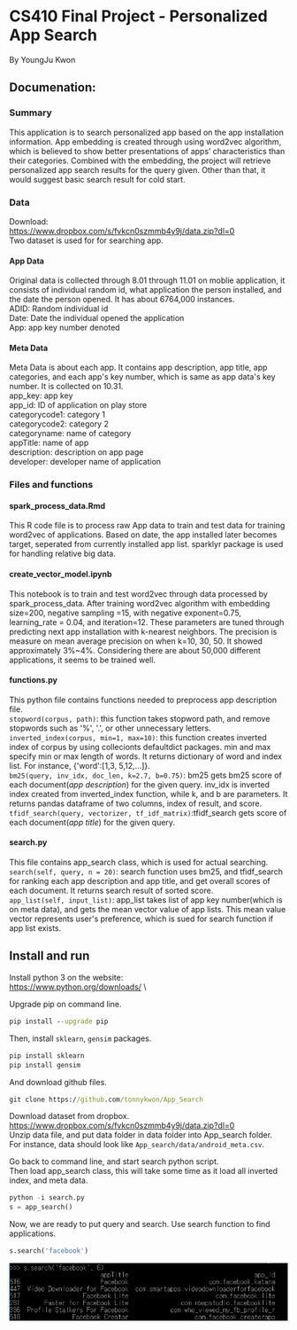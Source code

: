 # CS410 Final Project  - Personalized App Search
By YoungJu Kwon

## Documenation:
### Summary
This application is to search personalized app based on the app installation information. App embedding is created through using word2vec algorithm, which is believed to show better presentations of apps’ characteristics than their categories. Combined with the embedding, the project will retrieve personalized app search results for the query given. Other than that, it would suggest basic search result for cold start.


### Data
Download: \
https://www.dropbox.com/s/fvkcn0szmmb4y9j/data.zip?dl=0 \
Two dataset is used for for searching app.
#### App Data
Original data is collected through 8.01 through 11.01 on moblie application, it consists of individual random id, what application the person installed, and the date the person opened. It has about 6764,000 instances. \
ADID: Random individual id \
Date: Date the individual opened the application \
App: app key number denoted 

#### Meta Data
Meta Data is about each app. It contains app description, app title, app categories, and each app's key number, which is same as app data's key number. It is collected on 10.31. \
app_key: app key \
app_id: ID of application on play store \
categorycode1: category 1 \
categorycode2: category 2\
categoryname: name of category\
appTitle: name of app\
description: description on app page\
developer: developer name of application

### Files and functions
#### spark_process_data.Rmd
This R code file is to process raw App data to train and test data for training word2vec of applications. Based on date, the app installed later becomes target, seperated from currently installed app list. sparklyr package is used for handling relative big data.

#### create_vector_model.ipynb
This notebook is to train and test word2vec through data processed by spark_process_data. After training word2vec algorithm with embedding size=200, negative sampling =15, with negative exponent=0.75, learning_rate = 0.04, and iteration=12. These parameters are tuned through predicting next app installation with k-nearest neighbors. The precision is measure on mean average precision on when k=10, 30, 50. It showed approximately 3%~4%. Considering there are about 50,000 different applications, it seems to be trained well.

#### functions.py
This python file contains functions needed to preprocess app description file. \
`stopword(corpus, path)`: this function takes stopword path, and remove stopwords such as '%', '.', or other unnecessary letters. \
`inverted_index(corpus, min=1, max=10)`: this function creates inverted index of corpus by using collecionts defaultdict packages. min and max 
specify min or max length of words. It returns dictionary of word and index list. For instance, {'word':[1,3, 5,12,...]}. \
`bm25(query, inv_idx, doc_len, k=2.7, b=0.75)`: bm25 gets bm25 score of each document(*app description*) for the given query. inv_idx is inverted index created from inverted_index function, while k, and b are parameters. It returns pandas dataframe of two columns, index of result, and score. \
`tfidf_search(query, vectorizer, tf_idf_matrix)`:tfidf_search gets score of each document(*app title*) for the given query.

#### search.py
This file contains app_search class, which is used for actual searching. \
`search(self, query, n = 20)`: search function uses bm25, and tfidf_search for ranking each app description and app title, and get overall scores of each document. It returns search result of sorted score. \
`app_list(self, input_list)`: app_list takes list of app key number(which is on meta data), and gets the mean vector value of app lists. This mean value vector represents user's preference, which is sued for search function if app list exists.

## Install and run
Install python 3 on the website: \
https://www.python.org/downloads/ \

Upgrade pip on command line.
``` cmd
pip install --upgrade pip
```
Then, install `sklearn`, `gensim` packages.
``` cmd
pip install sklearn
pip install gensim
```
And download github files.
```cmd
git clone https://github.com/tonnykwon/App_Search
```

Download dataset from dropbox. \
https://www.dropbox.com/s/fvkcn0szmmb4y9j/data.zip?dl=0 \
Unzip data file, and put data folder in data folder into App_search folder. \
For instance, data should look like `App_search/data/android_meta.csv`.

Go back to command line, and start search python script. \
Then load app_search class, this will take some time as it load all inverted index, and meta data.
``` python
python -i search.py
s = app_search()
```

Now, we are ready to put query and search. Use search function to find applications.
``` python
s.search('facebook')
```
![](facebook.png)









